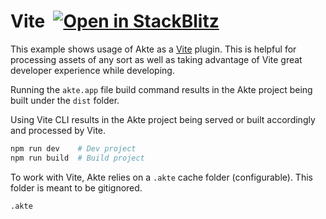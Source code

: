# Vite &nbsp;[![Open in StackBlitz][stackblitz-src]][stackblitz-href]

This example shows usage of Akte as a [Vite][vite] plugin. This is helpful for processing assets of any sort as well as taking advantage of Vite great developer experience while developing.

Running the `akte.app` file build command results in the Akte project being built under the `dist` folder.

Using Vite CLI results in the Akte project being served or built accordingly and processed by Vite.

```bash
npm run dev    # Dev project
npm run build  # Build project
```

To work with Vite, Akte relies on a `.akte` cache folder (configurable). This folder is meant to be gitignored.

```ignore
.akte
```

[vite]: https://vitejs.dev
[stackblitz-src]: https://developer.stackblitz.com/img/open_in_stackblitz_small.svg
[stackblitz-href]: https://stackblitz.com/github/lihbr/akte/tree/master/examples/vite/basic?file=files%2Findex.ts&theme=dark
